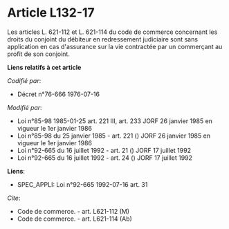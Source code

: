 # Article L132-17

Les articles L. 621-112 et L. 621-114 du code de commerce concernant les droits du conjoint du débiteur en redressement
judiciaire sont sans application en cas d'assurance sur la vie contractée par un commerçant au profit de son conjoint.

**Liens relatifs à cet article**

_Codifié par_:

  - Décret n°76-666 1976-07-16

_Modifié par_:

  - Loi n°85-98 1985-01-25 art. 221 III, art. 233 JORF 26 janvier 1985 en vigueur le 1er janvier 1986
  - Loi n°85-98 du 25 janvier 1985 - art. 221 () JORF 26 janvier 1985 en vigueur le 1er janvier 1986
  - Loi n°92-665 du 16 juillet 1992 - art. 21 () JORF 17 juillet 1992
  - Loi n°92-665 du 16 juillet 1992 - art. 24 () JORF 17 juillet 1992

**Liens**:

  - SPEC_APPLI: Loi n°92-665 1992-07-16 art. 31

_Cite_:

  - Code de commerce. - art. L621-112 (M)
  - Code de commerce. - art. L621-114 (Ab)
